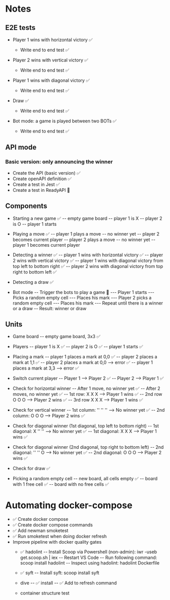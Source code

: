 # Notes

## E2E tests
- Player 1 wins with horizontal victory ✅
    - Write end to end test ✅

- Player 2 wins with vertical victory ✅
    - Write end to end test ✅

- Player 1 wins with diagonal victory ✅
    - Write end to end test ✅

- Draw ✅
    - Write end to end test ✅

- Bot mode: a game is played between two BOTs ✅
    - Write end to end test ✅

## API mode

### Basic version: only announcing the winner
- Create the API (basic version) ✅
- Create openAPI definition ✅
- Create a test in Jest ✅
- Create a test in ReadyAPI 🙌

## Components
- Starting a new game ✅
-- empty game board
-- player 1 is X
-- player 2 is O
-- player 1 starts

- Playing a move ✅
-- player 1 plays a move
-- no winner yet
-- player 2 becomes current player
-- player 2 plays a move
-- no winner yet
-- player 1 becomes current player

- Detecting a winner ✅
-- player 1 wins with horizontal victory ✅
-- player 2 wins with vertical victory ✅
-- player 1 wins with diagonal victory from top left to bottom right ✅
-- player 2 wins with diagonal victory from top right to bottom left ✅

- Detecting a draw ✅

- Bot mode 
-- Trigger the bots to play a game 🙌
--- Player 1 starts
--- Picks a random empty cell
--- Places his mark
--- Player 2 picks a random empty cell
--- Places his mark
--- Repeat until there is a winner or a draw
-- Result: winner or draw

## Units
- Game board
-- empty game board, 3x3 ✅

- Players 
-- player 1 is X ✅
-- player 2 is O ✅
-- player 1 starts ✅

- Placing a mark
-- player 1 places a mark at 0,0 ✅
-- player 2 places a mark at 1,1 ✅
-- player 2 places a mark at 0,0 --> error ✅
-- player 1 places a mark at 3,3 --> error ✅

- Switch current player
-- Player 1 --> Player 2 ✅
-- Player 2 --> Player 1 ✅

- Check for horizontal winner
-- After 1 move, no winner yet ✅
-- After 2 moves, no winner yet ✅
-- 1st row: X X X --> Player 1 wins ✅
-- 2nd row O O O --> Player 2 wins ✅
-- 3rd row X X X --> Player 1 wins ✅

- Check for vertical winner
-- 1st column: '' '' '' --> No winner yet ✅
-- 2nd column: O O O --> Player 2 wins ✅

- Check for diagonal winner (1st diagonal, top left to bottom right)
-- 1st diagonal: X '' '' --> No winner yet ✅
-- 1st diagonal: X X X --> Player 1 wins ✅

- Check for diagonal winner (2nd diagonal, top right to bottom left)
-- 2nd diagonal: '' '' O --> No winner yet ✅
-- 2nd diagonal: O O O --> Player 2 wins ✅

- Check for draw ✅

- Picking a random empty cell
-- new board, all cells empty ✅
-- board with 1 free cell ✅
-- board with no free cells ✅

# Automating docker-compose
- ✅ Create docker compose
- ✅ Create docker compose commands
- ✅ Add newman smoketest
- ✅ Run smoketest when doing docker refresh
- Improve pipeline with docker quality gates
    - ✅ hadolint
        -- Install Scoop via Powershell (non-admin): iwr -useb get.scoop.sh | iex
        -- Restart VS Code
        -- Run following command: scoop install hadolint 
        -- Inspect using hadolint: hadolint Dockerfile
    - ✅ syft
        -- Install syft: scoop install syft
    - dive
        -- ✅ install
        -- ✅ Add to refresh command

    - container structure test